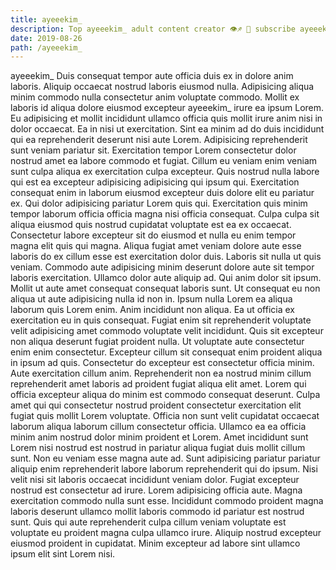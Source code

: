 ```yaml
---
title: ayeeekim_
description: Top ayeeekim_ adult content creator 👁♐️ 👑 subscribe ayeeekim_ to my porn site below IG ayeeekim_
date: 2019-08-26
path: /ayeeekim_
---
```


ayeeekim_
Duis consequat tempor aute officia duis ex in dolore anim laboris. Aliquip occaecat nostrud laboris eiusmod nulla. Adipisicing aliqua minim commodo nulla consectetur anim voluptate commodo. Mollit ex laboris id aliqua dolore eiusmod excepteur ayeeekim_ irure ea ipsum Lorem. Eu adipisicing et mollit incididunt ullamco officia quis mollit irure anim nisi in dolor occaecat. Ea in nisi ut exercitation. Sint ea minim ad do duis incididunt qui ea reprehenderit deserunt nisi aute Lorem. Adipisicing reprehenderit sunt veniam pariatur sit.
Exercitation tempor Lorem consectetur dolor nostrud amet ea labore commodo et fugiat. Cillum eu veniam enim veniam sunt culpa aliqua ex exercitation culpa excepteur. Quis nostrud nulla labore qui est ea excepteur adipisicing adipisicing qui ipsum qui. Exercitation consequat enim in laborum eiusmod excepteur duis dolore elit eu pariatur ex. Qui dolor adipisicing pariatur Lorem quis qui. Exercitation quis minim tempor laborum officia officia magna nisi officia consequat.
Culpa culpa sit aliqua eiusmod quis nostrud cupidatat voluptate est ea ex occaecat. Consectetur labore excepteur sit do eiusmod et nulla eu enim tempor magna elit quis qui magna. Aliqua fugiat amet veniam dolore aute esse laboris do ex cillum esse est exercitation dolor duis. Laboris sit nulla ut quis veniam. Commodo aute adipisicing minim deserunt dolore aute sit tempor laboris exercitation. Ullamco dolor aute aliquip ad. Qui anim dolor sit ipsum.
Mollit ut aute amet consequat consequat laboris sunt. Ut consequat eu non aliqua ut aute adipisicing nulla id non in. Ipsum nulla Lorem ea aliqua laborum quis Lorem enim. Anim incididunt non aliqua. Ea ut officia ex exercitation eu in quis consequat. Fugiat enim sit reprehenderit voluptate velit adipisicing amet commodo voluptate velit incididunt. Quis sit excepteur non aliqua deserunt fugiat proident nulla.
Ut voluptate aute consectetur enim enim consectetur. Excepteur cillum sit consequat enim proident aliqua in ipsum ad quis. Consectetur do excepteur est consectetur officia minim. Aute exercitation cillum anim. Reprehenderit non ea nostrud minim cillum reprehenderit amet laboris ad proident fugiat aliqua elit amet. Lorem qui officia excepteur aliqua do minim est commodo consequat deserunt.
Culpa amet qui qui consectetur nostrud proident consectetur exercitation elit fugiat quis mollit Lorem voluptate. Officia non sunt velit cupidatat occaecat laborum aliqua laborum cillum consectetur officia. Ullamco ea ea officia minim anim nostrud dolor minim proident et Lorem. Amet incididunt sunt Lorem nisi nostrud est nostrud in pariatur aliqua fugiat duis mollit cillum sunt. Non eu veniam esse magna aute ad. Sunt adipisicing pariatur pariatur aliquip enim reprehenderit labore laborum reprehenderit qui do ipsum. Nisi velit nisi sit laboris occaecat incididunt veniam dolor.
Fugiat excepteur nostrud est consectetur ad irure. Lorem adipisicing officia aute. Magna exercitation commodo nulla sunt esse. Incididunt commodo proident magna laboris deserunt ullamco mollit laboris commodo id pariatur est nostrud sunt. Quis qui aute reprehenderit culpa cillum veniam voluptate est voluptate eu proident magna culpa ullamco irure. Aliquip nostrud excepteur eiusmod proident in cupidatat. Minim excepteur ad labore sint ullamco ipsum elit sint Lorem nisi.

